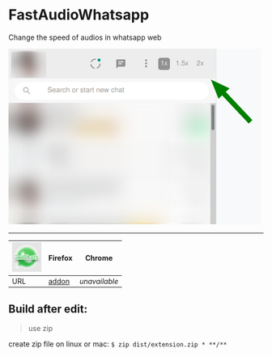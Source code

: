 # FastAudioWhatsapp
Change the speed of audios in whatsapp web

![screenshot](img/screenshot.png)

---
![](img/icons/icon_x48.png) | Firefox | Chrome
---|---|---
URL | [addon](https://addons.mozilla.org/pt-BR/firefox/addon/fastaudiowhatsapp/) | _unavailable_

## Build after edit:
> use zip

create zip file on linux or mac:
`$ zip dist/extension.zip * **/**`


